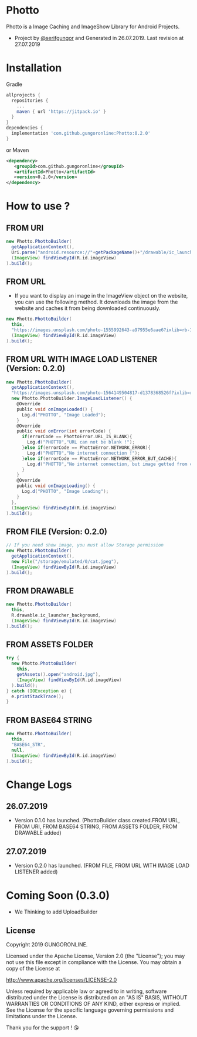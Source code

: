 # Photto
Photto is a Image Caching and ImageShow Library for Android Projects.

- Project by [@serifgungor](https://github.com/serifgungor) and Generated in 26.07.2019. Last revision at 27.07.2019

# Installation
Gradle
```groovy
allprojects {
  repositories {
    ...
    maven { url 'https://jitpack.io' }
  }
}
dependencies {
  implementation 'com.github.gungoronline:Photto:0.2.0'
}
```
or Maven
```xml
<dependency>
   <groupId>com.github.gungoronline</groupId>
   <artifactId>Photto</artifactId>
   <version>0.2.0</version>
</dependency>
```


# How to use ?

## FROM URI
```groovy
new Photto.PhottoBuilder(
  getApplicationContext(),
  Uri.parse("android.resource://"+getPackageName()+"/drawable/ic_launcher_background"),
  (ImageView) findViewById(R.id.imageView)
).build();
```

## FROM URL
- If you want to display an image in the ImageView object on the website, you can use the following method. It downloads the image from the website and caches it from being downloaded continuously.
```groovy
new Photto.PhottoBuilder(
  this,
  "https://images.unsplash.com/photo-1555992643-a97955e6aae6?ixlib=rb-1.2.1&ixid=eyJhcHBfaWQiOjEyMDd9&auto=format&fit=crop&w=401&q=80",
  (ImageView) findViewById(R.id.imageView)
).build();
```

## FROM URL WITH IMAGE LOAD LISTENER (Version: 0.2.0)
```groovy
new Photto.PhottoBuilder(
  getApplicationContext(),
  "https://images.unsplash.com/photo-1564149504817-d1378368526f?ixlib=rb-1.2.1&auto=format&fit=crop&w=1534&q=80",
  new Photto.PhottoBuilder.ImageLoadListener() {
    @Override
    public void onImageLoaded() {
      Log.d("PHOTTO", "Image Loaded");
    }
    @Override
    public void onError(int errorCode) {
      if(errorCode == PhottoError.URL_IS_BLANK){
        Log.d("PHOTTO","URL can not be blank !");
      }else if(errorCode == PhottoError.NETWORK_ERROR){
        Log.d("PHOTTO","No internet connection !");
      }else if(errorCode == PhottoError.NETWORK_ERROR_BUT_CACHE){
        Log.d("PHOTTO","No internet connection, but image getted from cache !");
      }
    }
    @Override
    public void onImageLoading() {
      Log.d("PHOTTO", "Image Loading");
    }
  },
  (ImageView) findViewById(R.id.imageView)
).build();
```
## FROM FILE (Version: 0.2.0)
```groovy
// If you need show image, you must allow Storage permission
new Photto.PhottoBuilder(
  getApplicationContext(),
  new File("/storage/emulated/0/cat.jpeg"),
  (ImageView) findViewById(R.id.imageView)
).build();
```
## FROM DRAWABLE
```groovy
new Photto.PhottoBuilder(
  this,
  R.drawable.ic_launcher_background,
  (ImageView) findViewById(R.id.imageView)
).build();
```

## FROM ASSETS FOLDER
```groovy
try {
  new Photto.PhottoBuilder(
    this,
    getAssets().open("android.jpg"),
    (ImageView) findViewById(R.id.imageView)
  ).build();
} catch (IOException e) {
  e.printStackTrace();
}
```

## FROM BASE64 STRING
```groovy
new Photto.PhottoBuilder(
  this,
  "BASE64_STR",
  null,
  (ImageView) findViewById(R.id.imageView)
).build();
```

# Change Logs
## 26.07.2019
- Version 0.1.0 has launched. (PhottoBuilder class created.FROM URL, FROM URI, FROM BASE64 STRING, FROM ASSETS FOLDER, FROM DRAWABLE added)
## 27.07.2019
- Version 0.2.0 has launched. (FROM FILE, FROM URL WITH IMAGE LOAD LISTENER added)

# Coming Soon (0.3.0)
- We Thinking to add UploadBuilder

License
--------

Copyright 2019 GUNGORONLINE.

Licensed under the Apache License, Version 2.0 (the "License");
you may not use this file except in compliance with the License.
You may obtain a copy of the License at

   http://www.apache.org/licenses/LICENSE-2.0

Unless required by applicable law or agreed to in writing, software
distributed under the License is distributed on an "AS IS" BASIS,
WITHOUT WARRANTIES OR CONDITIONS OF ANY KIND, either express or implied.
See the License for the specific language governing permissions and
limitations under the License.

Thank you for the support ! :kissing_heart:
